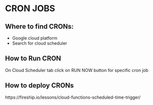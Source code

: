 <h1>CRON JOBS</h1>

<h2>Where to find CRONs:</h2>
<ul>
  <li>Google cloud platform</li>
  <li>Search for cloud scheduler</li>
</ul>

<h2>How to Run CRON</h2>
<p>On Cloud Scheduler tab click on RUN NOW button for specific cron job</p>

<h2>How to deploy CRONs</h2>
https://fireship.io/lessons/cloud-functions-scheduled-time-trigger/
